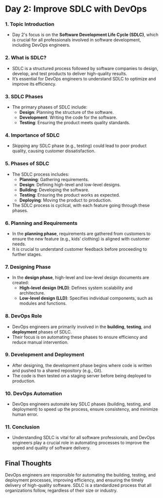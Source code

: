 # Day 2: Improve SDLC with DevOps

### 1. **Topic Introduction**
- Day 2's focus is on the **Software Development Life Cycle (SDLC)**, which is crucial for all professionals involved in software development, including DevOps engineers.

### 2. **What is SDLC?**
- SDLC is a structured process followed by software companies to design, develop, and test products to deliver high-quality results.
- It’s essential for DevOps engineers to understand SDLC to optimize and improve its efficiency.

### 3. **SDLC Phases**
- The primary phases of SDLC include:
  - **Design**: Planning the structure of the software.
  - **Development**: Writing the code for the software.
  - **Testing**: Ensuring the product meets quality standards.

### 4. **Importance of SDLC**
- Skipping any SDLC phase (e.g., testing) could lead to poor product quality, causing customer dissatisfaction.


### 5. **Phases of SDLC**
- The SDLC process includes:
  - **Planning**: Gathering requirements.
  - **Design**: Defining high-level and low-level designs.
  - **Building**: Developing the software.
  - **Testing**: Ensuring the product works as expected.
  - **Deploying**: Moving the product to production.
- The SDLC process is cyclical, with each feature going through these phases.

### 6. **Planning and Requirements**
- In the **planning phase**, requirements are gathered from customers to ensure the new feature (e.g., kids’ clothing) is aligned with customer needs.
- It is crucial to understand customer feedback before proceeding to further stages.

### 7. **Designing Phase**
- In the **design phase**, high-level and low-level design documents are created:
  - **High-level design (HLD)**: Defines system scalability and architecture.
  - **Low-level design (LLD)**: Specifies individual components, such as modules and functions.

### 8. **DevOps Role**
- DevOps engineers are primarily involved in the **building**, **testing**, and **deployment** phases of SDLC.
- Their focus is on automating these phases to ensure efficiency and reduce manual intervention.

### 9. **Development and Deployment**
- After designing, the development phase begins where code is written and pushed to a shared repository (e.g., Git).
- The code is then tested on a staging server before being deployed to production.

### 10. **DevOps Automation**
- DevOps engineers automate key SDLC phases (building, testing, and deployment) to speed up the process, ensure consistency, and minimize human error.

### 11. **Conclusion**
- Understanding SDLC is vital for all software professionals, and DevOps engineers play a crucial role in automating processes to improve the speed and quality of software delivery.

## Final Thoughts
DevOps engineers are responsible for automating the building, testing, and deployment processes, improving efficiency, and ensuring the timely delivery of high-quality software. SDLC is a standardized process that all organizations follow, regardless of their size or industry.
